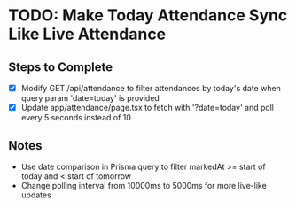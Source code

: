 # TODO: Make Today Attendance Sync Like Live Attendance

## Steps to Complete
- [x] Modify GET /api/attendance to filter attendances by today's date when query param 'date=today' is provided
- [x] Update app/attendance/page.tsx to fetch with '?date=today' and poll every 5 seconds instead of 10

## Notes
- Use date comparison in Prisma query to filter markedAt >= start of today and < start of tomorrow
- Change polling interval from 10000ms to 5000ms for more live-like updates
